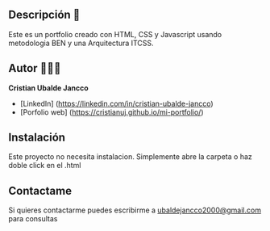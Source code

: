## Descripción 🌱

Este es un portfolio creado con HTML, CSS y Javascript usando metodologia BEN y una Arquitectura ITCSS.

## Autor 👨🏽‍💻
**Cristian Ubalde Jancco**

* [LinkedIn] (https://linkedin.com/in/cristian-ubalde-jancco)
* [Porfolio web] (https://cristianuj.github.io/mi-portfolio/)



## Instalación
Este proyecto no necesita instalacion. Simplemente abre la carpeta o haz doble click en el .html

## Contactame
Si quieres contactarme puedes escribirme a ubaldejancco2000@gmail.com para consultas
